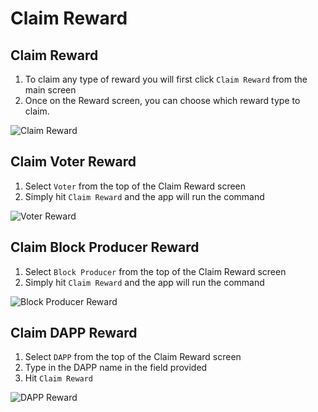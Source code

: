 # Claim Reward
## Claim Reward
1. To claim any type of reward you will first click `Claim Reward` from the main screen
2. Once on the Reward screen, you can choose which reward type to claim.

![Claim Reward](https://raw.githubusercontent.com/alacrityio/alacrity-support-documentation/main/user%20documentation/resources/image24.png)

## Claim Voter Reward
1. Select `Voter` from the top of the Claim Reward screen
2. Simply hit `Claim Reward` and the app will run the command

![Voter Reward](https://raw.githubusercontent.com/alacrityio/alacrity-support-documentation/main/user%20documentation/resources/image7.png)

## Claim Block Producer Reward
1. Select `Block Producer` from the top of the Claim Reward screen
2. Simply hit `Claim Reward` and the app will run the command

![Block Producer Reward](https://raw.githubusercontent.com/alacrityio/alacrity-support-documentation/main/user%20documentation/resources/image2.png)

## Claim DAPP Reward
1. Select `DAPP` from the top of the Claim Reward screen
2. Type in the DAPP name in the field provided
3. Hit `Claim Reward`

![DAPP Reward](https://raw.githubusercontent.com/alacrityio/alacrity-support-documentation/main/user%20documentation/resources/image22.png)